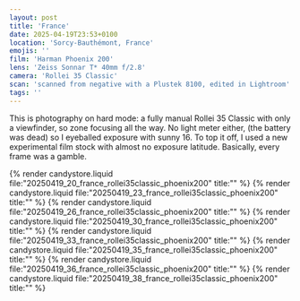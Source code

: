 ```yaml
---
layout: post
title: 'France'
date: 2025-04-19T23:53+0100
location: 'Sorcy-Bauthémont, France'
emojis: ''
film: 'Harman Phoenix 200'
lens: 'Zeiss Sonnar T* 40mm f/2.8'
camera: 'Rollei 35 Classic'
scan: 'scanned from negative with a Plustek 8100, edited in Lightroom'
tags: ''
---
```


<p>This is photography on hard mode: a fully manual Rollei 35 Classic with only a viewfinder, so zone focusing all the way. No light meter either, (the battery was dead) so I eyeballed exposure with sunny 16. To top it off, I used a new experimental film stock with almost no exposure latitude. Basically, every frame was a gamble.</p>

{% render candystore.liquid file:"20250419_20_france_rollei35classic_phoenix200" title:"" %}
{% render candystore.liquid file:"20250419_23_france_rollei35classic_phoenix200" title:"" %}
{% render candystore.liquid file:"20250419_26_france_rollei35classic_phoenix200" title:"" %}
{% render candystore.liquid file:"20250419_30_france_rollei35classic_phoenix200" title:"" %}
{% render candystore.liquid file:"20250419_33_france_rollei35classic_phoenix200" title:"" %}
{% render candystore.liquid file:"20250419_35_france_rollei35classic_phoenix200" title:"" %}
{% render candystore.liquid file:"20250419_36_france_rollei35classic_phoenix200" title:"" %}
{% render candystore.liquid file:"20250419_38_france_rollei35classic_phoenix200" title:"" %}